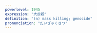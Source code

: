 ```yaml
---
powerlevel: 1945
expression: "大虐殺"
definition: "(n) mass killing; genocide"
pronunciation: "だいぎゃくさつ"
---
```

